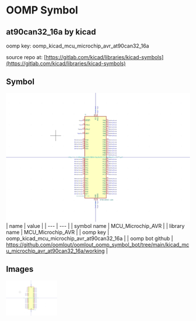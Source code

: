 # OOMP Symbol  
## at90can32_16a  by kicad  
  
oomp key: oomp_kicad_mcu_microchip_avr_at90can32_16a  
  
source repo at: [https://gitlab.com/kicad/libraries/kicad-symbols](https://gitlab.com/kicad/libraries/kicad-symbols)  
## Symbol  
  
[![working.png](working_600.png)](working.png)  
| name | value | 
| --- | --- | 
| symbol name | MCU_Microchip_AVR | 
| library name | MCU_Microchip_AVR | 
| oomp key | oomp_kicad_mcu_microchip_avr_at90can32_16a | 
| oomp bot github | https://github.com/oomlout/oomlout_oomp_symbol_bot/tree/main/kicad_mcu_microchip_avr_at90can32_16a/working | 
## Images  
  
[![working.png](working_140.png)](working.png)  
